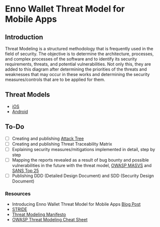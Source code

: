 # Enno Wallet Threat Model for Mobile Apps

## Introduction

Threat Modeling is a structured methodology that is frequently used in the field of security. The objective is to determine the architecture, processes, and complex processes of the software and to identify its security requirements, threats, and potential vulnerabilities. Not only this, they are added to this diagram after determining the priorities of the threats and weaknesses that may occur in these works and determining the security measures/controls that are to be applied for them.

## Threat Models

- [iOS](https://github.com/Enno-Wallet-Enno-Cash/security-public/tree/main/threat-model/iOS)
- [Android](https://github.com/Enno-Wallet-Enno-Cash/security-public/tree/main/threat-model/Android)

## To-Do

- [ ] Creating and publishing [Attack Tree](https://en.wikipedia.org/wiki/Attack_tree)
- [ ] Creating and publishing Threat Traceability Matrix
- [ ] Explaining security measures/mitigations implemented in detail, step by step
- [ ] Mapping the reports revealed as a result of bug bounty and possible vulnerabilities in the future with the threat model, [OWASP MASVS](https://github.com/OWASP/owasp-masvs) and [SANS Top 25](https://www.sans.org/top25-software-errors/)
- [ ] Publishing DDD (Detailed Design Document) and SDD (Security Design Document)

### Resources

- Introducing Enno Wallet Threat Model for Mobile Apps [Blog Post](https://blog.ennowallet.com/introducing-enno-wallet-threat-model-for-mobile-apps-22a519df46bc)
- [STRIDE](https://en.wikipedia.org/wiki/STRIDE_(security))
- [Threat Modeling Manifesto](https://www.threatmodelingmanifesto.org)
- [OWASP Threat Modeling Cheat Sheet](https://cheatsheetseries.owasp.org/cheatsheets/Threat_Modeling_Cheat_Sheet.html)
